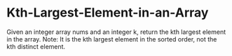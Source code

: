 # Kth-Largest-Element-in-an-Array
Given an integer array nums and an integer k, return the kth largest element in the array.  Note: It is the kth largest element in the sorted order, not the kth distinct element.

